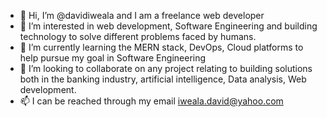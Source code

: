 - 👋 Hi, I’m @davidiweala and I am a freelance web developer
- 👀 I’m interested in web development, Software Engineering and building technology to solve different problems faced by humans.
- 🌱 I’m currently learning the MERN stack, DevOps, Cloud platforms to help pursue my goal in Software Engineering 
- 💞️ I’m looking to collaborate on any project relating to building solutions both in the banking industry, artificial intelligence, Data analysis, Web development.
- 📫 I can be reached through my email iweala.david@yahoo.com

